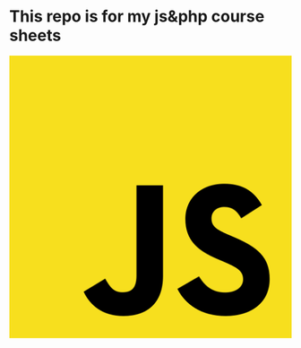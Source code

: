 <h1>This repo is for my js&php course sheets</h1>
<img src="https://raw.githubusercontent.com/jordanpapaleo/web-logos/master/logos/javascript.svg">
